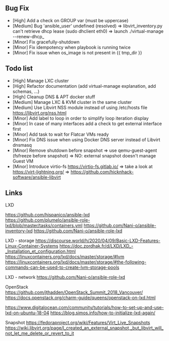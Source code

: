 Bug Fix
-------
- [High] Add a check on GROUP var (must be uppercase)
- [Medium] Bug 'ansible_user' undefined (resolved)
=> libvirt_inventory.py can't retrieve dhcp lease (sudo dhclient eth0)
=> launch ./virtual-manage --renew-dhcp_
- [Minor] Fix gracefully-shutdown
- [Minor] Fix idempotency when playbook is running twice
- [Minor] Fix issue when os_image is not present in {{ tmp_dir }}

Todo list
---------
- [High] Manage LXC cluster
- [High] Refactor documentation (add virtual-manage explanation, add schemas, ...)
- [High] Cleanup DNS & APT docker stuff
- [Medium] Manage LXC & KVM cluster in the same cluster
- [Medium] Use Libvirt NSS module instead of using /etc/hosts file https://libvirt.org/nss.html
- [Minor] Add label to loop in order to simplify loop iteration display
- [Minor] In case of many interfaces add a check to get external interface first
- [Minor] Add task to wait for Flatcar VMs ready
- [Minor] Fix DNS issue when using Docker DNS server instead of Libvirt dnsmasq
- [Minor] Remove shutdown before snapshot
  => use qemu-guest-agent (fsfreeze before snapshot)
  => NO: external snapshot doesn't manage Guest VM
- [Minor] Introduce virtio-fs https://virtio-fs.gitlab.io/
  => take a look at https://virt-lightning.org/
  => https://github.com/hicknhack-software/ansible-libvirt

Links
---
LXD

https://github.com/hispanico/ansible-lxd
https://github.com/plumelo/ansible-role-lxd/blob/master/tasks/containers.yml
https://github.com/Nani-o/ansible-inventory-lxd
https://github.com/Nani-o/ansible-role-lxd

LXD - storage
https://discourse.world/h/2020/04/09/Basic-LXD-Features-Linux-Container-Systems
https://doc.zordhak.fr/d/LXD/LXD_-_Installation_et_configuration.html
https://linuxcontainers.org/lxd/docs/master/storage/#lvm
https://linuxcontainers.org/lxd/docs/master/storage/#the-following-commands-can-be-used-to-create-lvm-storage-pools

LXD - network
https://github.com/Nani-o/ansible-role-lxd

OpenStack
https://github.com/jthadden/OpenStack_Summit_2018_Vancouver/
https://docs.openstack.org/charm-guide/queens/openstack-on-lxd.html

https://www.digitalocean.com/community/tutorials/how-to-set-up-and-use-lxd-on-ubuntu-18-04
https://blog.simos.info/how-to-initialize-lxd-again/

Snapshot
https://fedoraproject.org/wiki/Features/Virt_Live_Snapshots
https://wiki.libvirt.org/page/I_created_an_external_snapshot,_but_libvirt_will_not_let_me_delete_or_revert_to_it
